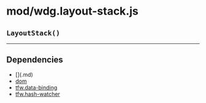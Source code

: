 # mod/wdg.layout-stack.js
## `LayoutStack()`




----

## Dependencies
* [$]($.md)
* [dom](dom.md)
* [tfw.data-binding](tfw.data-binding.md)
* [tfw.hash-watcher](tfw.hash-watcher.md)
